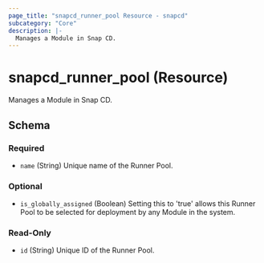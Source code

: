 ```yaml
---
page_title: "snapcd_runner_pool Resource - snapcd"
subcategory: "Core"
description: |-
  Manages a Module in Snap CD.
---
```


# snapcd_runner_pool (Resource)

Manages a Module in Snap CD.




<!-- schema generated by tfplugindocs -->
## Schema

### Required

- `name` (String) Unique name of the Runner Pool.

### Optional

- `is_globally_assigned` (Boolean) Setting this to 'true' allows this Runner Pool to be selected for deployment by any Module in the system.

### Read-Only

- `id` (String) Unique ID of the Runner Pool.
